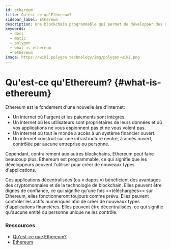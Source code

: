 ```yaml
---
id: ethereum
title: Qu'est-ce qu'Ethereum?
sidebar_label: Ethereum
description: Une blockchain programmable qui permet de développer des dapps.
keywords:
  - docs
  - matic
  - polygon
  - what is ethereum
  - ethereum
image: https://wiki.polygon.technology/img/polygon-wiki.png
---
```


# Qu'est-ce qu'Ethereum? {#what-is-ethereum}

Ethereum est le fondement d'une nouvelle ère d'internet:

- Un internet où l'argent et les paiements sont intégrés.
- Un internet où les utilisateurs sont propriétaires de leurs données et où vos applications ne vous espionnent pas et ne vous volent pas.
- Un internet où tout le monde a accès à un système financier ouvert.
- Un internet construit sur une infrastructure neutre, à accès ouvert, contrôlée par aucune entreprise ou personne.

Cependant, contrairement aux autres blockchains, Ethereum peut faire beaucoup plus. Ethereum est programmable, ce qui signifie que les développeurs peuvent l'utiliser pour créer de nouveaux types d'applications.

Ces applications décentralisées (ou « dapps ») bénéficient des avantages des cryptomonnaies et de la technologie de blockchain. Elles peuvent être dignes de confiance, ce qui signifie qu'une fois <<téléchargées>> sur Ethereum, elles fonctionneront toujours comme prévu. Elles peuvent contrôler les actifs numériques afin de créer de nouveaux types d'applications financières. Elles peuvent être décentralisées, ce qui signifie qu'aucune entité ou personne unique ne les contrôle.

### **Ressources**

- [Qu'est-ce que Ethereum?](https://ethereum.org/what-is-ethereum/)<br/>
- [Ethereum](https://ethereum.org/)